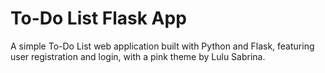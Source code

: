 # To-Do List Flask App

A simple To-Do List web application built with Python and Flask, featuring user registration and login, with a pink theme by Lulu Sabrina.
